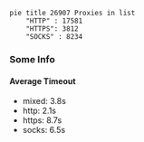 
```mermaid
pie title 26907 Proxies in list
    "HTTP" : 17581
    "HTTPS": 3812
    "SOCKS" : 8234
```

### Some Info
#### Average Timeout

- mixed: 3.8s
- http: 2.1s
- https: 8.7s
- socks: 6.5s